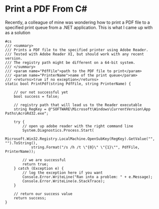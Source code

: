 # Print a PDF From C#

Recently, a colleague of mine was wondering how to print a PDF file to a specified print queue from a .NET application.  This is what I came up with as a solution

    #cs
    /// <summary>
    /// Prints a PDF file to the specified printer using Adobe Reader.
    /// Tested with Adobe Reader XI, but should work with any recent version.
    /// The registry path might be different on a 64-bit system.
    /// </summary>
    /// <param name="PdfFile">path to the PDF file to print</param>
    /// <param name="PrinterName">name of the print queue</param>
    /// <returns>true if no exception</returns>
    static bool PrintPdf(string PdfFile, string PrinterName) {
    
        // our not successful yet
        bool success = false;
    
        // registry path that will lead us to the Reader executable
        string RegKey = @"SOFTWARE\Microsoft\Windows\CurrentVersion\App Paths\AcroRd32.exe";
    
        try {
            // open up adobe reader with the right command line
            System.Diagnostics.Process.Start(
                Microsoft.Win32.Registry.LocalMachine.OpenSubKey(RegKey).GetValue("", "").ToString(),
                string.Format("/s /h /t \"{0}\" \"{1}\"", PdfFile, PrinterName));
    
            // we are successful
            return true;
        } catch (Exception e) {
            // log the exception here if you want
            Console.Error.WriteLine("Ran into a problem: " + e.Message);
            Console.Error.WriteLine(e.StackTrace);
        }
    
        // return our success value
        return success;
    }
    
